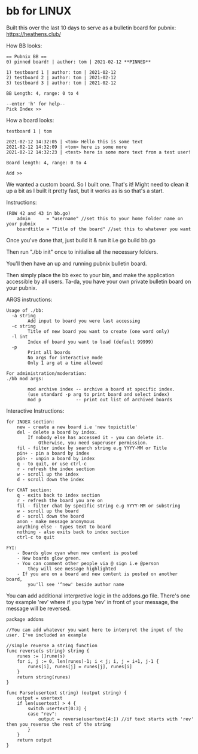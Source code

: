 # bb for LINUX
Built this over the last 10 days to serve as a 
bulletin board for pubnix: https://heathens.club/

How BB looks:
```
== Pubnix BB ==
0) pinned board! | author: tom | 2021-02-12 **PINNED**

1) testboard 1 | author: tom | 2021-02-12
2) testboard 2 | author: tom | 2021-02-12
3) testboard 3 | author: tom | 2021-02-12

BB Length: 4, range: 0 to 4

--enter 'h' for help--
Pick Index >> 
```
How a board looks:
```
testboard 1 | tom

2021-02-12 14:32:05 | <tom> Hello this is some text
2021-02-12 14:32:09 | <tom> here is some more
2021-02-12 14:32:23 | <test> here is some more text from a test user!

Board length: 4, range: 0 to 4

Add >> 

```

We wanted a custom board. So I built one. That's it! Might need to clean it up a bit as I built it pretty fast, but it works as is so that's a start.

Instructions:

```
(ROW 42 and 43 in bb.go)
	admin      = "username" //set this to your home folder name on your pubnix
	boardtitle = "Title of the board" //set this to whatever you want
```
Once you've done that, just build it & run it i.e
go build bb.go

Then run "./bb init" once to initialise all the necessary folders.

You'll then have an up and running pubnix bulletin board. 

Then simply place the bb exec to your bin, and make the application accessible by all users. Ta-da, you have your own private bulletin board on your pubnix.

ARGS instructions:

```
Usage of ./bb:
  -a string
        Add input to board you were last accessing
  -c string
        Title of new board you want to create (one word only)
  -l int
        Index of board you want to load (default 99999)
  -p
        Print all boards
        No args for interactive mode
        Only 1 arg at a time allowed
	
For administration/moderation:
./bb mod args:

        mod archive index -- archive a board at specific index.
        (use standard -p arg to print board and select index)
        mod p             -- print out list of archived boards

```

Interactive Instructions:
```
for INDEX section:
	new - create a new board i.e 'new topictitle'
	del - delete a board by index. 
		If nobody else has accessed it - you can delete it. 
	        Otherwise, you need superuser permission.
	fil - filter index by search string e.g YYYY-MM or Title
	pin+ - pin a board by index
	pin- - unpin a board by index
	q - to quit, or use ctrl-c
	r - refresh the index section
	w - scroll up the index
	d - scroll down the index
	
for CHAT section:
	q - exits back to index section
	r - refresh the board you are on
	fil - filter chat by specific string e.g YYYY-MM or substring
	w - scroll up the board
	d - scroll down the board
	anon - make message anonymous
	anything else - types text to board
	nothing - also exits back to index section
	ctrl-c to quit
	
FYI:
	- Boards glow cyan when new content is posted
	- New boards glow green.
	- You can comment other people via @ sign i.e @person
		they will see message highlighted
	- If you are on a board and new content is posted on another board, 
		you'll see '^new' beside author name
```

You can add additional interpretive logic in the addons.go file.
There's one toy example 'rev' where if you type 'rev' in front of your message, the message will be reversed.

```
package addons

//You can add whatever you want here to interpret the input of the user. I've included an example

//simple reverse a string function
func reverse(s string) string {
	runes := []rune(s)
	for i, j := 0, len(runes)-1; i < j; i, j = i+1, j-1 {
		runes[i], runes[j] = runes[j], runes[i]
	}
	return string(runes)
}

func Parse(usertext string) (output string) {
	output = usertext
	if len(usertext) > 4 {
		switch usertext[0:3] {
		case "rev":
			output = reverse(usertext[4:]) //if text starts with 'rev' then you reverse the rest of the string
		}
	}
	return output
}
```

